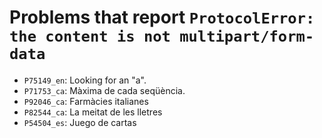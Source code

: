 # Problems that report `ProtocolError: the content is not multipart/form-data`

- `P75149_en`: Looking for an "a".
- `P71753_ca`: Màxima de cada seqüència.
- `P92046_ca`: Farmàcies italianes
- `P82544_ca`: La meitat de les lletres
- `P54504_es`: Juego de cartas
